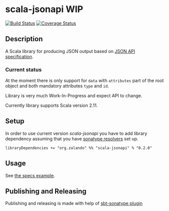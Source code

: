 # scala-jsonapi WIP

[![Build Status](https://travis-ci.org/zalando/scala-jsonapi.svg)](https://travis-ci.org/zalando/scala-jsonapi)
[![Coverage Status](https://coveralls.io/repos/zalando/scala-jsonapi/badge.svg?branch=master&service=github)](https://coveralls.io/github/zalando/scala-jsonapi?branch=master)

## Description

A Scala library for producing JSON output based on [JSON API specification](http://jsonapi.org/). 

### Current status

At the moment there is only support for `data` with `attributes` part of the root object and both mandatory attributes `type` and `id`.

Library is very much Work-In-Progress and expect API to change.

Currently library supports Scala version 2.11.

## Setup

In order to use current version _scala-jsonapi_ you have to add library dependency assuming that you have [sonatype resolvers](http://www.scala-sbt.org/0.13/docs/Resolvers.html#Maven) set up.

    libraryDependencies += "org.zalando" %% "scala-jsonapi" % "0.2.0"

## Usage

See [the specs example](src/test/scala/org/zalando/jsonapi/json/ExampleSpec.scala).

## Publishing and Releasing

Publishing and releasing is made with help of [sbt-sonatype plugin](https://github.com/xerial/sbt-sonatype)